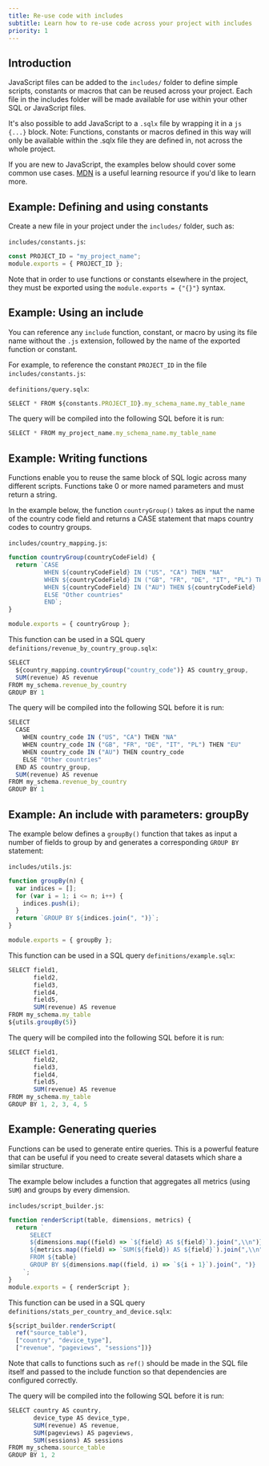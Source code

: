```yaml
---
title: Re-use code with includes
subtitle: Learn how to re-use code across your project with includes
priority: 1
---
```


## Introduction

JavaScript files can be added to the `includes/` folder to define simple scripts, constants or macros that can be reused across your project.
Each file in the includes folder will be made available for use within your other SQL or JavaScript files.

It's also possible to add JavaScript to a `.sqlx` file by wrapping it in a `js {...}` block.
Note: Functions, constants or macros defined in this way will only be available within the .sqlx file they are defined in, not across the whole project.

If you are new to JavaScript, the examples below should cover some common use cases.
<a target="_blank" rel="noopener" href="https://developer.mozilla.org/en-US/docs/Web/JavaScript/A_re-introduction_to_JavaScript">MDN</a> is a useful learning resource if you'd like to learn more.

## Example: Defining and using constants

Create a new file in your project under the `includes/` folder, such as:

`includes/constants.js`:

```js
const PROJECT_ID = "my_project_name";
module.exports = { PROJECT_ID };
```

<div className="bp3-callout bp3-icon-info-sign bp3-intent-warning" markdown="1">
  Note that in order to use functions or constants elsewhere in the project, they must be exported
  using the <code>module.exports = {"{}"}</code> syntax.
</div>

## Example: Using an include

You can reference any `include` function, constant, or macro by using its file name without the `.js` extension, followed by the name of the exported function or constant.

For example, to reference the constant `PROJECT_ID` in the file `includes/constants.js`:

`definitions/query.sqlx`:

```js
SELECT * FROM ${constants.PROJECT_ID}.my_schema_name.my_table_name
```

The query will be compiled into the following SQL before it is run:

```js
SELECT * FROM my_project_name.my_schema_name.my_table_name
```

## Example: Writing functions

Functions enable you to reuse the same block of SQL logic across many different scripts. Functions take 0 or more named parameters and must return a string.

In the example below, the function `countryGroup()` takes as input the name of the country code field and returns a CASE statement that maps country codes to country groups.

`includes/country_mapping.js`:

```js
function countryGroup(countryCodeField) {
  return `CASE
          WHEN ${countryCodeField} IN ("US", "CA") THEN "NA"
          WHEN ${countryCodeField} IN ("GB", "FR", "DE", "IT", "PL") THEN "EU"
          WHEN ${countryCodeField} IN ("AU") THEN ${countryCodeField}
          ELSE "Other countries"
          END`;
}

module.exports = { countryGroup };
```

This function can be used in a SQL query `definitions/revenue_by_country_group.sqlx`:

```js
SELECT
  ${country_mapping.countryGroup("country_code")} AS country_group,
  SUM(revenue) AS revenue
FROM my_schema.revenue_by_country
GROUP BY 1

```

The query will be compiled into the following SQL before it is run:

```js
SELECT
  CASE
    WHEN country_code IN ("US", "CA") THEN "NA"
    WHEN country_code IN ("GB", "FR", "DE", "IT", "PL") THEN "EU"
    WHEN country_code IN ("AU") THEN country_code
    ELSE "Other countries"
  END AS country_group,
  SUM(revenue) AS revenue
FROM my_schema.revenue_by_country
GROUP BY 1
```

## Example: An include with parameters: groupBy

The example below defines a `groupBy()` function that takes as input a number of fields to group by and generates a corresponding `GROUP BY` statement:

`includes/utils.js`:

```js
function groupBy(n) {
  var indices = [];
  for (var i = 1; i <= n; i++) {
    indices.push(i);
  }
  return `GROUP BY ${indices.join(", ")}`;
}

module.exports = { groupBy };
```

This function can be used in a SQL query `definitions/example.sqlx`:

```js
SELECT field1,
       field2,
       field3,
       field4,
       field5,
       SUM(revenue) AS revenue
FROM my_schema.my_table
${utils.groupBy(5)}
```

The query will be compiled into the following SQL before it is run:

```js
SELECT field1,
       field2,
       field3,
       field4,
       field5,
       SUM(revenue) AS revenue
FROM my_schema.my_table
GROUP BY 1, 2, 3, 4, 5
```

## Example: Generating queries

Functions can be used to generate entire queries. This is a powerful feature that can be useful if you need to create several datasets which share a similar structure.

The example below includes a function that aggregates all metrics (using `SUM`) and groups by every dimension.

`includes/script_builder.js`:

```js
function renderScript(table, dimensions, metrics) {
  return `
      SELECT
      ${dimensions.map((field) => `${field} AS ${field}`).join(",\\n")},
      ${metrics.map((field) => `SUM(${field}) AS ${field}`).join(",\\n")}
      FROM ${table}
      GROUP BY ${dimensions.map((field, i) => `${i + 1}`).join(", ")}
    `;
}
module.exports = { renderScript };
```

This function can be used in a SQL query `definitions/stats_per_country_and_device.sqlx`:

```js
${script_builder.renderScript(
  ref("source_table"),
  ["country", "device_type"],
  ["revenue", "pageviews", "sessions"])}

```

Note that calls to functions such as `ref()` should be made in the SQL file itself and passed to the include function so that dependencies are configured correctly.

The query will be compiled into the following SQL before it is run:

```js
SELECT country AS country,
       device_type AS device_type,
       SUM(revenue) AS revenue,
       SUM(pageviews) AS pageviews,
       SUM(sessions) AS sessions
FROM my_schema.source_table
GROUP BY 1, 2
```
